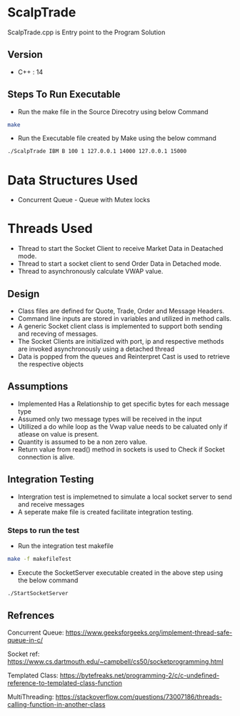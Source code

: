 # ScalpTrade
	
ScalpTrade.cpp is Entry point to the Program Solution

## Version

* C++ : 14

## Steps To Run Executable

* Run the make file in the Source Direcotry using below Command 

```bash
make
```

* Run the Executable file created by Make using the below command

```bash
./ScalpTrade IBM B 100 1 127.0.0.1 14000 127.0.0.1 15000 
```

# Data Structures Used
* Concurrent Queue - Queue with Mutex locks

# Threads Used
* Thread to start the Socket Client to receive Market Data in Deatached mode.
* Thread to start a socket client to send Order Data in Detached mode.
* Thread to asynchronously calculate VWAP value.



## Design 

* Class files are defined for Quote, Trade, Order and Message Headers.
* Command line inputs are stored in variables and utilized in method calls.
* A generic Socket client class is implemented to support both sending and receving of messages. 
* The Socket Clients are initialized with port, ip and respective methods are invoked asynchronously using a detached thread
* Data is popped from the queues and Reinterpret Cast is used to retrieve the respective objects

## Assumptions

* Implemented Has a Relationship to get specific bytes for each message type
* Assumed only two message types will be received in the input
* Utillized a do while loop as the Vwap value needs to be caluated only if atlease on value is present. 
* Quantity is assumed to be a non zero value. 
* Return value from read() method in sockets is used to Check if Socket connection is alive.

## Integration Testing

* Intergration test is implemetned to simulate a local socket server to send and receive messages
* A seperate make file is created facilitate integration testing.

### Steps to run the test

* Run the integration test makefile
```bash
make -f makefileTest
```
* Execute the SocketServer executable created in the above step using the below command
```bash
./StartSocketServer
```


## Refrences

Concurrent Queue: https://www.geeksforgeeks.org/implement-thread-safe-queue-in-c/

Socket ref: https://www.cs.dartmouth.edu/~campbell/cs50/socketprogramming.html

Templated Class: https://bytefreaks.net/programming-2/c/c-undefined-reference-to-templated-class-function

MultiThreading: https://stackoverflow.com/questions/73007186/threads-calling-function-in-another-class





